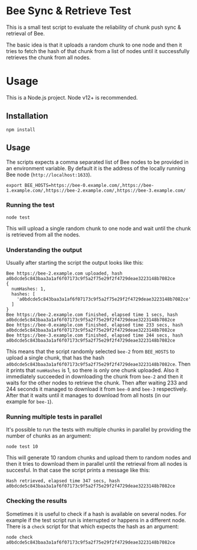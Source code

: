 # Bee Sync & Retrieve Test

This is a small test script to evaluate the reliability of chunk push sync & retrieval of Bee.

The basic idea is that it uploads a random chunk to one node and then it tries to fetch the hash of that chunk from a list of nodes until it successfully retrieves the chunk from all nodes.

# Usage

This is a Node.js project. Node v12+ is recommended.

## Installation

```
npm install
```

## Usage

The scripts expects a comma separated list of Bee nodes to be provided in an environment variable. By default it is the address of the locally running Bee node (`http://localhost:1633`).

```
export BEE_HOSTS=https://bee-0.example.com/,https://bee-1.example.com/,https://bee-2.example.com/,https://bee-3.example.com/
```

### Running the test

```
node test
```

This will upload a single random chunk to one node and wait until the chunk is retrieved from all the nodes.

### Understanding the output

Usually after starting the script the output looks like this:

```
Bee https://bee-2.example.com uploaded, hash a0bdcde5c843baa3a1af6f07173c9f5a2f75e29f2f4729deae3223148b7082ce
{
  numHashes: 1,
  hashes: [
    'a0bdcde5c843baa3a1af6f07173c9f5a2f75e29f2f4729deae3223148b7082ce'
  ]
}
Bee https://bee-2.example.com finished, elapsed time 1 secs, hash a0bdcde5c843baa3a1af6f07173c9f5a2f75e29f2f4729deae3223148b7082ce
Bee https://bee-0.example.com finished, elapsed time 233 secs, hash a0bdcde5c843baa3a1af6f07173c9f5a2f75e29f2f4729deae3223148b7082ce
Bee https://bee-3.example.com finished, elapsed time 244 secs, hash a0bdcde5c843baa3a1af6f07173c9f5a2f75e29f2f4729deae3223148b7082ce
```

This means that the script randomly selected `bee-2` from `BEE_HOSTS` to upload a single chunk, that has the hash `a0bdcde5c843baa3a1af6f07173c9f5a2f75e29f2f4729deae3223148b7082ce`. Then it prints that `numHashes` is 1, so there is only one chunk uploaded. Also it immediately succeeded in downloading the chunk from `bee-2` and then it waits for the other nodes to retrieve the chunk. Then after waiting 233 and 244 seconds it managed to download it from `bee-0` and `bee-3` respectively. After that it waits until it manages to download from all hosts (in our example for `bee-1`).

### Running multiple tests in parallel

It's possible to run the tests with multiple chunks in parallel by providing the number of chunks as an argument:

```
node test 10
```

This will generate 10 random chunks and upload them to random nodes and then it tries to download them in parallel until the retrieval from all nodes is succesful. In that case the script prints a message like this:

```
Hash retrieved, elapsed time 347 secs, hash a0bdcde5c843baa3a1af6f07173c9f5a2f75e29f2f4729deae3223148b7082ce
```

### Checking the results

Sometimes it is useful to check if a hash is available on several nodes. For example if the test script run is interrupted or happens in a different node. There is a `check` script for that which expects the hash as an argument:

```
node check a0bdcde5c843baa3a1af6f07173c9f5a2f75e29f2f4729deae3223148b7082ce
```


